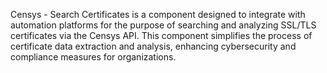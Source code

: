 Censys - Search Certificates is a component designed to integrate with automation platforms for the purpose of searching and analyzing SSL/TLS certificates via the Censys API. This component simplifies the process of certificate data extraction and analysis, enhancing cybersecurity and compliance measures for organizations.
